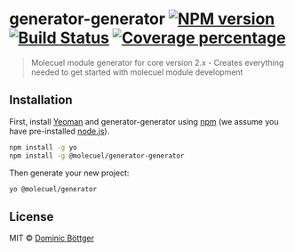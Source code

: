 # generator-generator [![NPM version][npm-image]][npm-url] [![Build Status][travis-image]][travis-url] [![Coverage percentage][coveralls-image]][coveralls-url]

> Molecuel module generator for core version 2.x - Creates everything needed to get started with molecuel module development

## Installation

First, install [Yeoman](http://yeoman.io) and generator-generator using [npm](https://www.npmjs.com/) (we assume you have pre-installed [node.js](https://nodejs.org/)).

```bash
npm install -g yo
npm install -g @molecuel/generator-generator
```

Then generate your new project:

```bash
yo @molecuel/generator
```

## License

MIT © [Dominic Böttger]()


[npm-image]: https://badge.fury.io/js/%40molecuel%2Fgenerator-generator.svg
[npm-url]: https://npmjs.org/package/@molecuel/generator-generator
[travis-image]: https://travis-ci.org/molecuel/generator.svg?branch=master
[travis-url]: https://travis-ci.org/molecuel/generator
[daviddm-image]: https://david-dm.org/molecuel/generator.svg?theme=shields.io
[daviddm-url]: https://david-dm.org/molecuel/generator
[coveralls-image]: https://coveralls.io/repos/molecuel/generator/badge.svg
[coveralls-url]: https://coveralls.io/r/molecuel/generator
